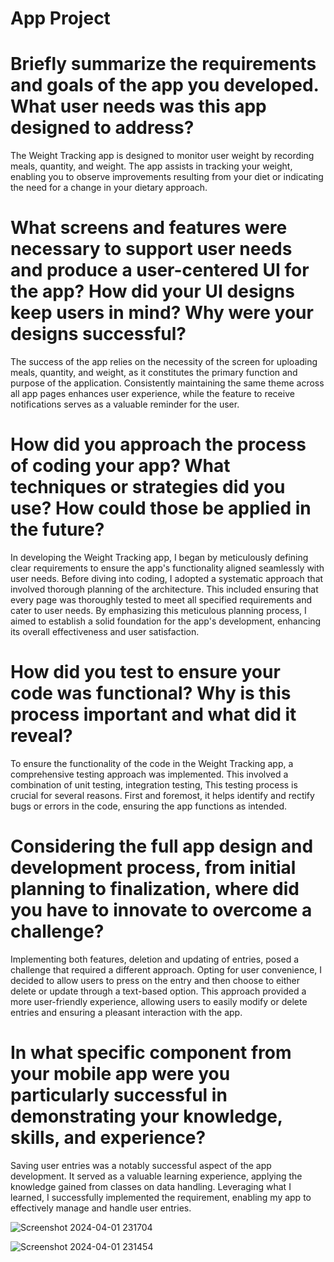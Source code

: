 # App Project
# Briefly summarize the requirements and goals of the app you developed. What user needs was this app designed to address?
The Weight Tracking app is designed to monitor user weight by recording meals, quantity, and weight. The app assists in tracking your weight, enabling you to observe improvements resulting from your diet or indicating the need for a change in your dietary approach.

# What screens and features were necessary to support user needs and produce a user-centered UI for the app? How did your UI designs keep users in mind? Why were your designs successful?
The success of the app relies on the necessity of the screen for uploading meals, quantity, and weight, as it constitutes the primary function and purpose of the application. Consistently maintaining the same theme across all app pages enhances user experience, while the feature to receive notifications serves as a valuable reminder for the user.

# How did you approach the process of coding your app? What techniques or strategies did you use? How could those be applied in the future?
In developing the Weight Tracking app, I began by meticulously defining clear requirements to ensure the app's functionality aligned seamlessly with user needs. Before diving into coding, I adopted a systematic approach that involved thorough planning of the architecture. This included ensuring that every page was thoroughly tested to meet all specified requirements and cater to user needs. By emphasizing this meticulous planning process, I aimed to establish a solid foundation for the app's development, enhancing its overall effectiveness and user satisfaction.

# How did you test to ensure your code was functional? Why is this process important and what did it reveal?
To ensure the functionality of the code in the Weight Tracking app, a comprehensive testing approach was implemented. This involved a combination of unit testing, integration testing, This testing process is crucial for several reasons. First and foremost, it helps identify and rectify bugs or errors in the code, ensuring the app functions as intended.

# Considering the full app design and development process, from initial planning to finalization, where did you have to innovate to overcome a challenge?
Implementing both features, deletion and updating of entries, posed a challenge that required a different approach. Opting for user convenience, I decided to allow users to press on the entry and then choose to either delete or update through a text-based option. This approach provided a more user-friendly experience, allowing users to easily modify or delete entries and ensuring a pleasant interaction with the app.

# In what specific component from your mobile app were you particularly successful in demonstrating your knowledge, skills, and experience?
Saving user entries was a notably successful aspect of the app development. It served as a valuable learning experience, applying the knowledge gained from classes on data handling. Leveraging what I learned, I successfully implemented the requirement, enabling my app to effectively manage and handle user entries.


![Screenshot 2024-04-01 231704](https://github.com/Mjaddour/Food-Tracking-App/assets/71360133/4141303c-a56f-4059-8ab9-28cc6ffa7f33)

![Screenshot 2024-04-01 231454](https://github.com/Mjaddour/Food-Tracking-App/assets/71360133/82df0ba4-f2c4-4379-8ae2-d05a5318ac02)
